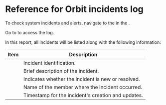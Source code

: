 # Reference for Orbit incidents log 

To check system incidents and alerts, navigate to the  in the .

Go to  to access the log.

In this report, all incidents will be listed along with the following information:

| Item | Description |
| --- | --- |
|  | Incident identification. |
|  | Brief description of the incident. |
|  | Indicates whether the incident is new or resolved. |
|  | Name of the member where the incident occurred. |
|  | Timestamp for the incident's creation and updates. |